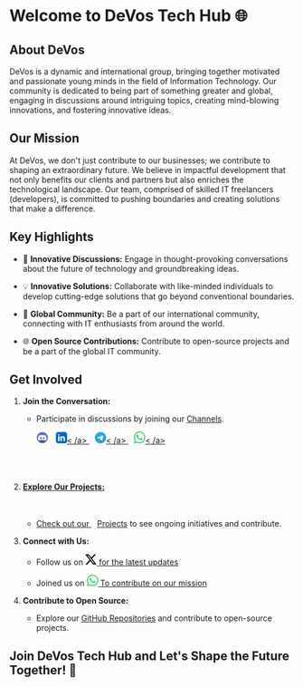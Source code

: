 <a href="https://github.com/DeVos0/DeVos0/blob/main/styles.css"></a>
# Welcome to DeVos Tech Hub 🌐

## About DeVos <a name="about-devos"></a>

DeVos is a dynamic and international group, bringing together motivated and passionate young minds in the field of Information Technology. Our community is dedicated to being part of something greater and global, engaging in discussions around intriguing topics, creating mind-blowing innovations, and fostering innovative ideas.

## Our Mission <a name="our-mission"></a>

At DeVos, we don't just contribute to our businesses; we contribute to shaping an extraordinary future. We believe in impactful development that not only benefits our clients and partners but also enriches the technological landscape. Our team, comprised of skilled IT freelancers (developers), is committed to pushing boundaries and creating solutions that make a difference.

## Key Highlights <a name="key-highlights"></a>

- 🚀 **Innovative Discussions:** Engage in thought-provoking conversations about the future of technology and groundbreaking ideas.
  
- 💡 **Innovative Solutions:** Collaborate with like-minded individuals to develop cutting-edge solutions that go beyond conventional boundaries.

- 👥 **Global Community:** Be a part of our international community, connecting with IT enthusiasts from around the world.

- 🌐 **Open Source Contributions:** Contribute to open-source projects and be a part of the global IT community.

## Get Involved <a name="get-involved"></a>

1. **Join the Conversation:**
   - Participate in discussions by joining our [Channels](#).
     
      <div class="social-icons-row">
       <a href="#" target="_blank" style="margin-right: 10px;"><img class="social-icons" src="https://github.com/DeVos0/DeVos0/blob/main/discord.png" width="20"></a>
       <a href="#" target="_blank" style="margin-right: 10px;"><img src="https://github.com/DeVos0/DeVos0/blob/main/linkedin.png" width="20">< /a>
       <a href="#" target="_blank" style="margin-right: 10px;"><img src="https://github.com/DeVos0/DeVos0/blob/main/telegram.png" width="20">< /a>
       <a href="#" target="_blank" style="margin-right: 10px;"><img src="https://github.com/DeVos0/DeVos0/blob/main/whatsapp.png" width="20">< /a>
      </div>
   

    
3. **Explore Our Projects:**
   - Check out our [Projects](/projects) to see ongoing initiatives and contribute.

4. **Connect with Us:**

   - Follow us on <a href="#" target="_blank"> <img src="https://github.com/DeVos0/DeVos0/blob/main/x.png" width="20"> for the latest updates</a>
   
   - Joined us on <a href="#" target="_blank"> <img src="https://github.com/DeVos0/DeVos0/blob/main/whatsapp.png" width="20"> To contribute on our mission</a>
   

6. **Contribute to Open Source:**
   - Explore our [GitHub Repositories](https://github.com/DeVosTech) and contribute to open-source projects.

## Join DeVos Tech Hub and Let's Shape the Future Together! 🌟
